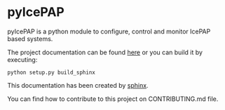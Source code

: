 # pyIcePAP

pyIcePAP is a python module to configure, control and monitor IcePAP based systems.

The project documentation can be found [here](https://alba-synchrotron.github.io/pyIcePAP-doc) or you can build it by executing:

    python setup.py build_sphinx

This documentation has been created by [sphinx](http://www.sphinx-doc.org/en/stable/).

You can find how to contribute to this project on CONTRIBUTING.md file.
